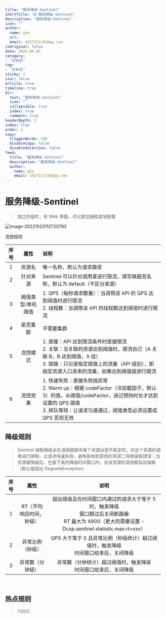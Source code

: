 ```yaml
---
title: "服务降级-Sentinel"
shortTitle: "B-服务降级-Sentinel"
description: "服务降级-Sentinel"
icon: ""
author: 
  name: gzw
  url: 
  email: 1627121193@qq.com
isOriginal: false
date: 2022-06-01
category: 
- "分布式"
tag:
- "分布式"
sticky: 1
star: false
article: true
timeline: true
dir:
  text: "服务降级-Sentinel"
  icon: ""
  collapsible: true
  index: true
  comment: true
headerDepth: 3
index: true
order: 2
copy:
  triggerWords: 100
  disableCopy: false
  disableSelection: false
feed:
  title: "服务降级-Sentinel"
  description: "服务降级-Sentinel"
  author:
    name: gzw
    email: 1627121193@qq.com
---
```






# 服务降级-Sentinel

> 独立的组件，有 Web 界面，可以更加细粒度地配置

![image-20221023112720793](https://my-photos-1.oss-cn-hangzhou.aliyuncs.com/markdown//%E5%88%86%E5%B8%83%E5%BC%8F%E7%BB%84%E4%BB%B6/20230210/sentinel.png)

流控规则

| 序号 |       属性        | 说明                                                         |
| :--: | :---------------: | :----------------------------------------------------------- |
|  1   |      资源名       | 唯一名称，默认为请求路径                                     |
|  2   |     针对来源      | Sentinel 可以针对调用者进行限流，填写微服务名称，默认为 default（不区分来源） |
|  3   | 阈值类型/单机阈值 | 1. QPS（每秒请求数量）：当调用该 API 的 QPS 达到阈值时进行限流<br />2. 线程数：当调用该 API 的线程数达到阈值时进行限流 |
|  4   |     是否集群      | 不需要集群                                                   |
|  5   |     流控模式      | 1. 直接：API 达到限流条件时直接限流<br />2. 关联：当关联的资源达到阈值时，限流自己（A 关联 B，B 达到阈值，A 挂）<br />3. 链路：只记录指定链路上的流量（API 级别），即指定资源入口进来的流量，如果达到阈值就进行限流 |
|  6   |     流控效果      | 1. 快速失败：直接失败抛异常<br />2. Warm up：根据 codeFactor（冷加载因子，默认 3）的值，从阈值/codeFactor，进过预热时长才达到设置的 QPS 阈值<br />3. 排队等待：让请求匀速通过，阈值类型必须设置成 QPS 否则无效 |



## 降级规则

> Sentinel 熔断降级会在调用链路中某个资源出现不稳定时，对这个资源的调用进行限制，让请求快速失败，避免影响到其他的资源二导致级联错误；当资源被降级后，在接下来的降级时间窗口内，对该资源的调用都自动熔断（默认是抛出 DegradeException）

| 序号 |           属性           |                             说明                             |
| :--: | :----------------------: | :----------------------------------------------------------: |
|  1   | RT（平均响应时间，秒级） | 超出阈值且在时间窗口内通过的请求大于等于 5 时，触发降级<br />窗口期过后关闭断路器<br />RT 最大为 4900（更大的需要设置 -Dcsp.sentinel.statistic.max.rt=xxx） |
|  2   |     异常比例（秒级）     | QPS 大于等于 5 且异常比例（秒级统计）超过阈值时，触发降级<br />时间窗口结束后，关闭降级 |
|  3   |     异常数（分钟级）     | 异常数（分钟统计）超过阈值时，触发降级<br />时间窗口结束后，关闭降级 |



<br/>

## 热点规则

> TODO